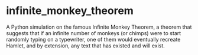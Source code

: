 # infinite_monkey_theorem
A Python simulation on the famous Infinite Monkey Theorem, a theorem that suggests that if an infinite number of monkeys (or chimps) were to start randomly typing on a typewriter, one of them would eventually recreate Hamlet, and by extension, any text that has existed and will exist.
